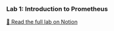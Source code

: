 ### Lab 1: Introduction to Prometheus  
[📖 Read the full lab on Notion](https://best-aragon-510.notion.site/Prometheus-Lab-1-1c0fd15b56a380e1962af83061de4418?pvs=4)
